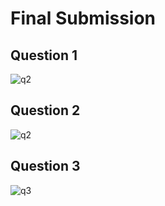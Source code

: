 # Final Submission

## Question 1
![q2](q1.1.png)
## Question 2
![q2](q2.1.png)
## Question 3
![q3](q3.1.png)